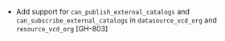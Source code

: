 * Add support for `can_publish_external_catalogs` and `can_subscribe_external_catalogs` in `datasource_vcd_org` and `resource_vcd_org` [GH-803]
